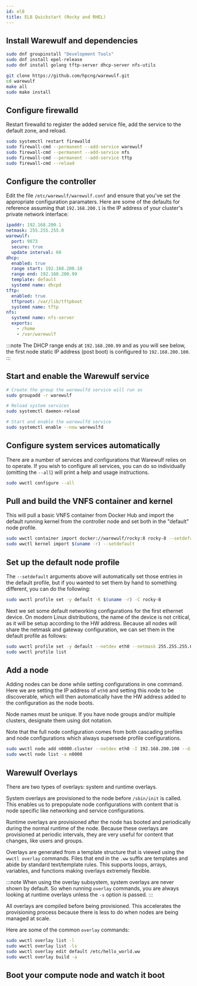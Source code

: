 ```yaml
---
id: el8
title: EL8 Quickstart (Rocky and RHEL)
---
```


## Install Warewulf and dependencies

```bash
sudo dnf groupinstall "Development Tools"
sudo dnf install epel-release
sudo dnf install golang tftp-server dhcp-server nfs-utils

git clone https://github.com/hpcng/warewulf.git
cd warewulf
make all
sudo make install
```

## Configure firewalld

Restart firewalld to register the added service file, add the service to the default zone, and reload.

```bash
sudo systemctl restart firewalld
sudo firewall-cmd --permanent --add-service warewulf
sudo firewall-cmd --permanent --add-service nfs
sudo firewall-cmd --permanent --add-service tftp
sudo firewall-cmd --reload
```

## Configure the controller

Edit the file `/etc/warewulf/warewulf.conf` and ensure that you've set the appropriate
configuration paramaters. Here are some of the defaults for reference assuming that `192.168.200.1`
is the IP address of your cluster's private network interface:

```yaml
ipaddr: 192.168.200.1
netmask: 255.255.255.0
warewulf:
  port: 9873
  secure: true
  update interval: 60
dhcp:
  enabled: true
  range start: 192.168.200.10
  range end: 192.168.200.99
  template: default
  systemd name: dhcpd
tftp:
  enabled: true
  tftproot: /var/lib/tftpboot
  systemd name: tftp
nfs:
  systemd name: nfs-server
  exports:
    - /home
    - /var/warewulf
```

:::note
The DHCP range ends at `192.168.200.99` and as you will see below, the first node static IP
address (post boot) is configured to `192.168.200.100`.
:::

## Start and enable the Warewulf service

```bash
# Create the group the warewulfd service will run as
sudo groupadd -r warewulf

# Reload system services
sudo systemctl daemon-reload

# Start and enable the warewulfd service
sudo systemctl enable --now warewulfd
```

## Configure system services automatically

There are a number of services and configurations that Warewulf relies on to operate.
If you wish to configure all services, you can do so individually (omitting the `--all`)
will print a help and usage instructions.

```bash
sudo wwctl configure --all
```


## Pull and build the VNFS container and kernel

This will pull a basic VNFS container from Docker Hub and import the default running
kernel from the controller node and set both in the "default" node profile.

```bash
sudo wwctl container import docker://warewulf/rocky:8 rocky-8 --setdefault
sudo wwctl kernel import $(uname -r) --setdefault
```

## Set up the default node profile

The ``--setdefault`` arguments above will automatically set those entries in the default
profile, but if you wanted to set them by hand to something different, you can do the
following:

```bash
sudo wwctl profile set -y default -K $(uname -r) -C rocky-8
```

Next we set some default networking configurations for the first ethernet device. On
modern Linux distributions, the name of the device is not critical, as it will be setup
according to the HW address. Because all nodes will share the netmask and gateway
configuration, we can set them in the default profile as follows:

```bash
sudo wwctl profile set -y default --netdev eth0 --netmask 255.255.255.0 --gateway 192.168.200.1
sudo wwctl profile list
```

## Add a node 

Adding nodes can be done while setting configurations in one command. Here we are setting
the IP address of ``eth0`` and setting this node to be discoverable, which will then
automatically have the HW address added to the configuration as the node boots.

Node names must be unique. If you have node groups and/or multiple clusters, designate
them using dot notation.

Note that the full node configuration comes from both cascading profiles and node
configurations which always supersede profile configurations.

```bash
sudo wwctl node add n0000.cluster --netdev eth0 -I 192.168.200.100 --discoverable
sudo wwctl node list -a n0000
```

## Warewulf Overlays

There are two types of overlays: system and runtime overlays.

System overlays are provisioned to the node before ``/sbin/init`` is called. This enables us
to prepopulate node configurations with content that is node specific like networking and
service configurations.

Runtime overlays are provisioned after the node has booted and periodically during the
normal runtime of the node. Because these overlays are provisioned at periodic intervals,
they are very useful for content that changes, like users and groups.

Overlays are generated from a template structure that is viewed using the ``wwctl overlay``
commands. Files that end in the ``.ww`` suffix are templates and abide by standard
text/template rules. This supports loops, arrays, variables, and functions making overlays
extremely flexible.

:::note
When using the overlay subsystem, system overlays are never shown by default. So when running ``overlay`` commands, you are always looking at runtime overlays unless the ``-s`` option is passed.
:::

All overlays are compiled before being provisioned. This accelerates the provisioning
process because there is less to do when nodes are being managed at scale.

Here are some of the common ``overlay`` commands:

```bash
sudo wwctl overlay list -l
sudo wwctl overlay list -ls
sudo wwctl overlay edit default /etc/hello_world.ww
sudo wwctl overlay build -a
```

## Boot your compute node and watch it boot

